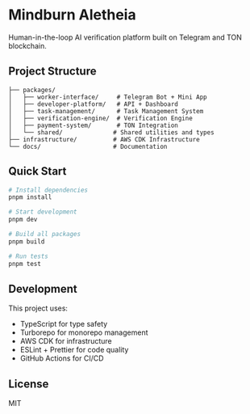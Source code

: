 # Mindburn Aletheia

Human-in-the-loop AI verification platform built on Telegram and TON blockchain.

## Project Structure

```
├── packages/
│   ├── worker-interface/     # Telegram Bot + Mini App
│   ├── developer-platform/   # API + Dashboard
│   ├── task-management/      # Task Management System
│   ├── verification-engine/  # Verification Engine
│   ├── payment-system/       # TON Integration
│   └── shared/              # Shared utilities and types
├── infrastructure/          # AWS CDK Infrastructure
└── docs/                    # Documentation
```

## Quick Start

```bash
# Install dependencies
pnpm install

# Start development
pnpm dev

# Build all packages
pnpm build

# Run tests
pnpm test
```

## Development

This project uses:
- TypeScript for type safety
- Turborepo for monorepo management
- AWS CDK for infrastructure
- ESLint + Prettier for code quality
- GitHub Actions for CI/CD

## License

MIT